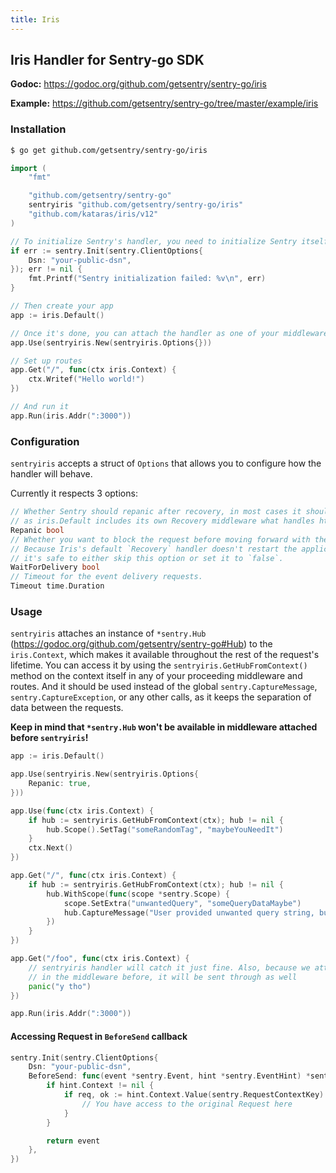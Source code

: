 ```yaml
---
title: Iris
---
```


## Iris Handler for Sentry-go SDK

**Godoc:** https://godoc.org/github.com/getsentry/sentry-go/iris

**Example:** https://github.com/getsentry/sentry-go/tree/master/example/iris

### Installation

```bash
$ go get github.com/getsentry/sentry-go/iris
```

```go
import (
	"fmt"

	"github.com/getsentry/sentry-go"
	sentryiris "github.com/getsentry/sentry-go/iris"
	"github.com/kataras/iris/v12"
)

// To initialize Sentry's handler, you need to initialize Sentry itself beforehand
if err := sentry.Init(sentry.ClientOptions{
	Dsn: "your-public-dsn",
}); err != nil {
	fmt.Printf("Sentry initialization failed: %v\n", err)
}

// Then create your app
app := iris.Default()

// Once it's done, you can attach the handler as one of your middleware
app.Use(sentryiris.New(sentryiris.Options{}))

// Set up routes
app.Get("/", func(ctx iris.Context) {
	ctx.Writef("Hello world!")
})

// And run it
app.Run(iris.Addr(":3000"))
```

### Configuration

`sentryiris` accepts a struct of `Options` that allows you to configure how the handler will behave.

Currently it respects 3 options:

```go
// Whether Sentry should repanic after recovery, in most cases it should be set to true,
// as iris.Default includes its own Recovery middleware what handles http responses.
Repanic bool
// Whether you want to block the request before moving forward with the response.
// Because Iris's default `Recovery` handler doesn't restart the application,
// it's safe to either skip this option or set it to `false`.
WaitForDelivery bool
// Timeout for the event delivery requests.
Timeout time.Duration
```

### Usage

`sentryiris` attaches an instance of `*sentry.Hub` (https://godoc.org/github.com/getsentry/sentry-go#Hub) to the `iris.Context`, which makes it available throughout the rest of the request's lifetime.
You can access it by using the `sentryiris.GetHubFromContext()` method on the context itself in any of your proceeding middleware and routes.
And it should be used instead of the global `sentry.CaptureMessage`, `sentry.CaptureException`, or any other calls, as it keeps the separation of data between the requests.

**Keep in mind that `*sentry.Hub` won't be available in middleware attached before `sentryiris`!**

```go
app := iris.Default()

app.Use(sentryiris.New(sentryiris.Options{
	Repanic: true,
}))

app.Use(func(ctx iris.Context) {
	if hub := sentryiris.GetHubFromContext(ctx); hub != nil {
		hub.Scope().SetTag("someRandomTag", "maybeYouNeedIt")
	}
	ctx.Next()
})

app.Get("/", func(ctx iris.Context) {
	if hub := sentryiris.GetHubFromContext(ctx); hub != nil {
		hub.WithScope(func(scope *sentry.Scope) {
			scope.SetExtra("unwantedQuery", "someQueryDataMaybe")
			hub.CaptureMessage("User provided unwanted query string, but we recovered just fine")
		})
	}
})

app.Get("/foo", func(ctx iris.Context) {
	// sentryiris handler will catch it just fine. Also, because we attached "someRandomTag"
	// in the middleware before, it will be sent through as well
	panic("y tho")
})

app.Run(iris.Addr(":3000"))
```

#### Accessing Request in `BeforeSend` callback

```go
sentry.Init(sentry.ClientOptions{
	Dsn: "your-public-dsn",
	BeforeSend: func(event *sentry.Event, hint *sentry.EventHint) *sentry.Event {
		if hint.Context != nil {
			if req, ok := hint.Context.Value(sentry.RequestContextKey).(*http.Request); ok {
				// You have access to the original Request here
			}
		}

		return event
	},
})
```
